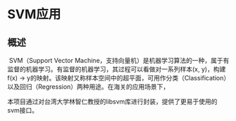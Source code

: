 # SVM应用

## 概述

​	SVM（Support Vector Machine，支持向量机）是机器学习算法的一种，属于有监督的机器学习。有监督的机器学习，其过程可以看做对一系列样本(x, y)，构建f(x) -> y的映射。该映射又称样本空间中的超平面，可用作分类（Classification）以及回归（Regression）两种用途。在海关的应用场景下，

​	本项目通过对台湾大学林智仁教授的libsvm库进行封装，提供了更易于使用的svm接口。